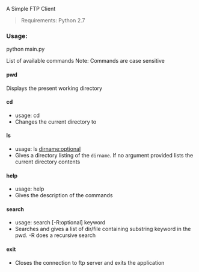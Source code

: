 A Simple FTP Client

>Requirements:
Python 2.7

### Usage:
python main.py

List of available commands
Note: Commands are case sensitive

#### pwd
Displays the present working directory

#### cd 
*	usage: cd <dirname>
*	Changes the current directory to 

#### ls
*	usage: ls <dirname:optional>
*	Gives a directory listing of the `dirname`. If no argument provided lists the current directory contents

#### help
*	usage: help <list of command names:optional>
*	Gives the description of the commands

#### search
*	usage: search [-R:optional] keyword
*	Searches and gives a list of dir/file containing substring keyword in the pwd. -R does a recursive search

#### exit
*	Closes the connection to ftp server and exits the application


